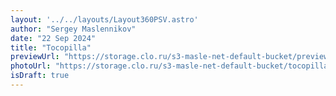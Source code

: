 ```yaml
---
layout: '../../layouts/Layout360PSV.astro'
author: "Sergey Maslennikov"
date: "22 Sep 2024"
title: "Tocopilla"
previewUrl: "https://storage.clo.ru/s3-masle-net-default-bucket/preview_tocopilla.jpg"
photoUrl: "https://storage.clo.ru/s3-masle-net-default-bucket/tocopilla.jpg"
isDraft: true
---
```

